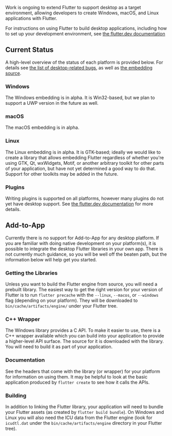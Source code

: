 Work is ongoing to extend Flutter to support desktop as a target environment, allowing developers to create Windows, macOS, and Linux applications with Flutter.

For instructions on using Flutter to build desktop applications, including how to set up your development
environment, see [the flutter.dev documentation](https://flutter.dev/desktop)

## Current Status

A high-level overview of the status of each platform is provided below. For details see
[the list of desktop-related bugs](https://github.com/flutter/flutter/issues?utf8=%E2%9C%93&q=is%3Aissue+is%3Aopen+label%3A%22a%3A+desktop%22),
as well as [the embedding source](https://github.com/flutter/engine/tree/master/shell/platform/).

### Windows

The Windows embedding is in alpha. It is Win32-based, but we plan to support a UWP
version in the future as well.

### macOS

The macOS embedding is in alpha.

### Linux

The Linux embedding is in alpha. It is GTK-based; ideally we would like to create a library that allows embedding Flutter regardless of whether you're using GTK, Qt, wxWidgets, Motif, or another arbitrary toolkit for other parts of your application, but have not yet determined a good way to do that. Support for other toolkits may be added in the future.

### Plugins

Writing plugins is supported on all platforms, however many plugins do not yet have
desktop support. See [the flutter.dev documentation](https://flutter.dev/desktop#plugin-support)
for more details.

## Add-to-App

Currently there is no support for Add-to-App for any desktop platform. If you are familiar with doing native development on your platform(s), it is possible to integrate the desktop Flutter libraries in your own app. There is not currently much guidance, so you will be well off the beaten path, but the information below will help get you started.

### Getting the Libraries

Unless you want to build the Flutter engine from source, you will need a prebuilt library. The easiest way to get the right version for your version of Flutter is to run `flutter precache` with the `--linux`, `--macos`, or `--windows` flag (depending on your platform). They will be downloaded to `bin/cache/artifacts/engine/` under your Flutter tree.

### C++ Wrapper

The Windows library provides a C API. To make it easier to use, there is a C++ wrapper available
which you can build into your application to provide a higher-level API surface. The source for it is downloaded with the library. You will need to build it as part of your application.

### Documentation

See the headers that come with the library (or wrapper) for your platform for information on using them. It may be helpful to look at the basic application produced by `flutter create` to see how it calls the APIs.

### Building

In addition to linking the Flutter library, your application will need to bundle your Flutter assets (as created by `flutter build bundle`). On Windows and Linux you will also need the ICU data from the Flutter engine
(look for `icudtl.dat` under the `bin/cache/artifacts/engine` directory in your Flutter tree).